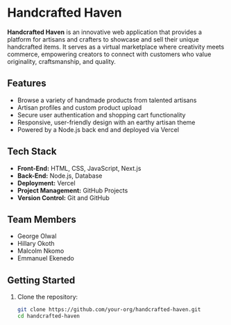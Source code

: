 # Handcrafted Haven

**Handcrafted Haven** is an innovative web application that provides a platform for artisans and crafters to showcase and sell their unique handcrafted items. It serves as a virtual marketplace where creativity meets commerce, empowering creators to connect with customers who value originality, craftsmanship, and quality.

## Features

- Browse a variety of handmade products from talented artisans
- Artisan profiles and custom product upload
- Secure user authentication and shopping cart functionality
- Responsive, user-friendly design with an earthy artisan theme
- Powered by a Node.js back end and deployed via Vercel

## Tech Stack

- **Front-End:** HTML, CSS, JavaScript, Next.js  
- **Back-End:** Node.js, Database  
- **Deployment:** Vercel  
- **Project Management:** GitHub Projects  
- **Version Control:** Git and GitHub

## Team Members

- George Olwal  
- Hillary Okoth  
- Malcolm Nkomo  
- Emmanuel Ekenedo

## Getting Started

1. Clone the repository:
   ```bash
   git clone https://github.com/your-org/handcrafted-haven.git
   cd handcrafted-haven
